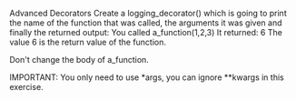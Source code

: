 Advanced Decorators
Create a logging_decorator() which is going to print the name of the function that was called, the arguments it was given and finally the returned output: 
    You called a_function(1,2,3) 
    It returned: 6 
The value 6 is the return value of the function.

Don't change the body of a_function. 

IMPORTANT: You only need to use *args, you can ignore **kwargs in this exercise. 
